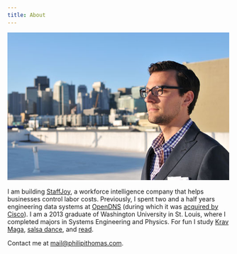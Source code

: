 ```yaml
---
title: About
---
```


<img src="/images/about.jpg" alt="Philip I. Thomas"/>

I am building [StaffJoy](https://www.staffjoy.com), a workforce intelligence company that helps businesses control labor costs. Previously, I spent two and a half years engineering data systems at [OpenDNS](https://www.opendns.com) (during which it was [acquired by Cisco](/opendns-acquisition/)). I am a 2013 graduate of Washington University in St. Louis, where I completed majors in Systems Engineering and Physics. For fun I study [Krav Maga](https://en.wikipedia.org/wiki/Krav_Maga), [salsa dance](/salsa-videos/), and [read](http://www.goodreads.com/review/list/29928602-philip-i-thomas?shelf=read&sort=date_read).

Contact me at [mail@philipithomas.com](mailto:mail@philipithomas.com).
